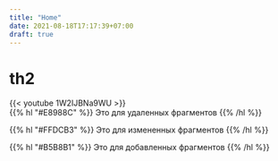 ```yaml
---
title: "Home"
date: 2021-08-18T17:17:39+07:00
draft: true
---
```


# th2

{{< youtube 1W2IJBNa9WU >}}      
{{% hl "#E8988C" %}}
Это для удаленных фрагментов
{{% /hl %}}

{{% hl "#FFDCB3" %}}
Это для измененных фрагментов
{{% /hl %}}

{{% hl "#B5B8B1" %}}
Это для добавленных фрагментов
{{% /hl %}}
